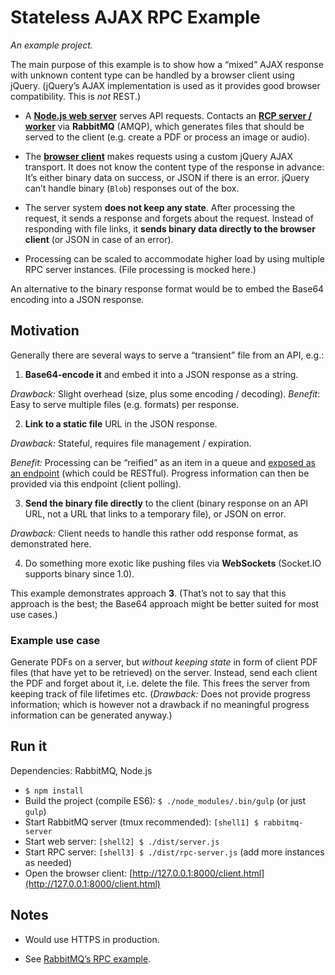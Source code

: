 # Stateless AJAX RPC Example


*An example project.*

The main purpose of this example is to show how a “mixed” AJAX response with unknown content type can be handled by a browser client using jQuery. (jQuery’s AJAX implementation is used as it provides good browser compatibility. This is *not* REST.)

- A [**Node.js web server**](https://github.com/j13z/stateless-ajax-rpc-example/blob/master/src/server.js?ts=4) serves API requests. Contacts an [**RCP server / worker**](https://github.com/j13z/stateless-ajax-rpc-example/blob/master/src/rpc-server.js?ts=4) via **RabbitMQ** (AMQP), which generates files that should be served to the client (e.g. create a PDF or process an image or audio).

- The [**browser client**](https://github.com/j13z/stateless-ajax-rpc-example/blob/master/static/client.html?ts=4) makes requests using a custom jQuery AJAX transport. It does not know the content type of the response in advance: It’s either binary data on success, or JSON if there is an error. jQuery can’t handle binary (`Blob`) responses out of the box.

- The server system **does not keep any state**. After processing the request, it sends a response and forgets about the request. Instead of responding with file links, it **sends binary data directly to the browser client** (or JSON in case of an error).

- Processing can be scaled to accommodate higher load by using multiple RPC server instances. (File processing is mocked here.)

An alternative to the binary response format would be to embed the Base64 encoding into a JSON response. 


## Motivation

Generally there are several ways to serve a “transient” file from an API, e.g.:

1. **Base64-encode it** and embed it into a JSON response as a string.
  
  *Drawback:* Slight overhead (size, plus some encoding / decoding). *Benefit*: Easy to serve multiple files (e.g. formats) per response.

2. **Link to a static file** URL in the JSON response.

  *Drawback:* Stateful, requires file management / expiration.
  
  *Benefit:* Processing can be “reified” as an item in a queue and [exposed as an endpoint](http://restcookbook.com/Resources/asynchroneous-operations/) (which could be RESTful). Progress information can then be provided via this endpoint (client polling).

3. **Send the binary file directly** to the client (binary response on an API URL, not a URL that links to a temporary file), or JSON on error.

  *Drawback:* Client needs to handle this rather odd response format, as demonstrated here.

4. Do something more exotic like pushing files via **WebSockets** (Socket.IO supports binary since 1.0).

This example demonstrates approach **3**. (That’s not to say that this approach is the best; the Base64 approach might be better suited for most use cases.)


### Example use case

Generate PDFs on a server, but *without keeping state* in form of client PDF files (that have yet to be retrieved) on the server. Instead, send each client the PDF and forget about it, i.e. delete the file. This frees the server from keeping track of file lifetimes etc. (*Drawback:* Does not provide progress information; which is however not a drawback if no meaningful progress information can be generated anyway.)


## Run it

Dependencies: RabbitMQ, Node.js

- `$ npm install`
- Build the project (compile ES6): `$ ./node_modules/.bin/gulp` (or just `gulp`)
- Start RabbitMQ server (tmux recommended): `[shell1] $ rabbitmq-server`
- Start web server: `[shell2] $ ./dist/server.js`
- Start RPC server: `[shell3] $ ./dist/rpc-server.js` (add more instances as needed)
- Open the browser client: [http://127.0.0.1:8000/client.html](http://127.0.0.1:8000/client.html)


## Notes

- Would use HTTPS in production.

- See [RabbitMQ’s RPC example](http://www.rabbitmq.com/tutorials/tutorial-six-python.html).
